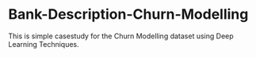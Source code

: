 # Bank-Description-Churn-Modelling


This is simple casestudy for the Churn Modelling dataset using Deep Learning Techniques.
